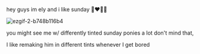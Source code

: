 hey guys im ely and i like sunday 👨‍❤️‍💋‍👨




![ezgif-2-b748b116b4](https://github.com/user-attachments/assets/bf793641-816c-48b5-aba6-f7baf7f052e3)


you might see me w/ differently tinted sunday ponies a lot don't mind that, 

I like remaking him in different tints whenever I get bored
